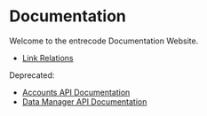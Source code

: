 # Documentation

Welcome to the entrecode Documentation Website.

- [Link Relations](./rel)

Deprecated:

- [Accounts API Documentation](accounts_api_documentation)
- [Data Manager API Documentation](datamanager_documentation)
